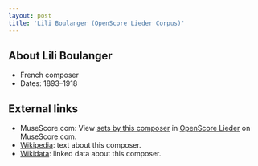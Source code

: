 ```yaml
---
layout: post
title: 'Lili Boulanger (OpenScore Lieder Corpus)'
---
```


## About Lili Boulanger

- French composer
- Dates: 1893–1918

## External links

- MuseScore.com: View [sets by this composer] in [OpenScore Lieder] on MuseScore.com.
- [Wikipedia]: text about this composer.
- [Wikidata]: linked data about this composer.

[Wikipedia]: https://en.wikipedia.org/wiki/Lili_Boulanger
[Wikidata]: https://www.wikidata.org/wiki/Q230412
[sets by this composer]: https://musescore.com/openscore-lieder-corpus/sets?order=title&text=Boulanger,+Lili
[OpenScore Lieder]: https://musescore.com/openscore-lieder-corpus


